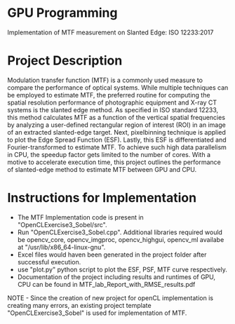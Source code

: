 # GPU Programming
Implementation of MTF measurement on Slanted Edge: ISO 12233:2017

# Project Description
Modulation transfer function (MTF) is a commonly used measure to compare the performance of optical systems. While multiple techniques can be employed to estimate MTF, the preferred routine for computing the spatial resolution performance of photographic equipment and X-ray CT systems is the slanted edge method. As specified in ISO standard 12233, this method calculates MTF as a function of the vertical spatial frequencies by analyzing a user-defined rectangular region of interest (ROI) in an image of an extracted slanted-edge target. Next, pixelbinning technique is applied to plot the Edge Spread Function (ESF). Lastly, this ESF is differentiated and Fourier-transformed to estimate MTF. To achieve such high data parallelism in CPU, the speedup factor gets limited to the number of cores. With a motive to accelerate execution time, this project outlines the performance of slanted-edge method to estimate MTF between GPU and CPU.

# Instructions for Implementation
- The MTF Implementation code is present in "OpenCLExercise3_Sobel/src". 
- Run "OpenCLExercise3_Sobel.cpp". Additional libraries required would be opencv_core, opencv_imgproc, opencv_highgui, opencv_ml availabe at "/usr/lib/x86_64-linux-gnu".
- Excel files would haven been generated in the project folder after successful execution.
- use "plot.py" python script to plot the ESF, PSF, MTF curve respectively.
- Documentation of the project including results and runtimes of GPU, CPU can be found in MTF_lab_Report_with_RMSE_results.pdf

NOTE - Since the creation of new project for openCL implementation is creating many errors, an existing project template "OpenCLExercise3_Sobel" is used for implementation of MTF.
